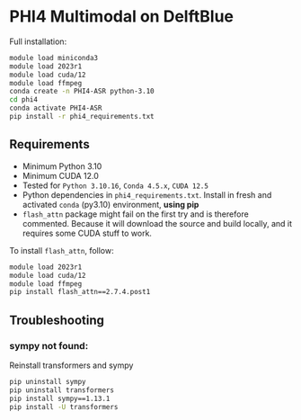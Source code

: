 # PHI4 Multimodal on DelftBlue

Full installation:
```sh
module load miniconda3
module load 2023r1
module load cuda/12
module load ffmpeg
conda create -n PHI4-ASR python-3.10
cd phi4
conda activate PHI4-ASR
pip install -r phi4_requirements.txt
```

## Requirements

- Minimum Python 3.10
- Minimum CUDA 12.0
- Tested for `Python 3.10.16`, `Conda 4.5.x`, `CUDA 12.5`
- Python dependencies in `phi4_requirements.txt`. Install in fresh and activated `conda` (py3.10) environment, **using pip**
- `flash_attn` package might fail on the first try and is therefore commented. Because it will download the source and build locally, and it requires some CUDA stuff to work.


To install `flash_attn`, follow:
```sh
module load 2023r1
module load cuda/12
module load ffmpeg
pip install flash_attn==2.7.4.post1
```


## Troubleshooting

### sympy not found:

Reinstall transformers and sympy
```sh
pip uninstall sympy
pip uninstall transformers
pip install sympy==1.13.1
pip install -U transformers
```

